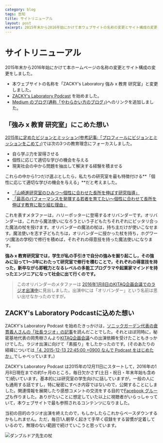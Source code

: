 ```yaml
---
category: blog
tags: 告知
title: サイトリニューアル
layout: post
excerpt: 2015年末から2016年始にかけて本ウェブサイトの名称の変更とサイト構成の変更をしました。
---
```

# サイトリニューアル

2015年末から2016年始にかけて本ホームページの名称の変更とサイト構成の変更をしました。

* 本ウェブサイトの名称を「ZACKY's Laboratory 強み x 教育 研究室」と変更しました。
* [ZACKY's Laboratory Podcast](http://zacky1972.github.io/talks/) を始めました。
* [Medium のブログ(通称「やわらかい方のブログ」)](https://medium.com/@zacky1972)へのリンクを追加しました。

## 「強み x 教育 研究室」にこめた想い

[2015年に定めたビジョンとミッション(参考記事:「プロフィールにビジョンとミッションをこめて」)](https://zacky1972.github.io/blog/2015/04/05/vision-mission.html)では次の3つの教育理念にフォーカスしました。

* 自ら学ぶ力を習得させる
* 個性に応じて適切な学びの機会を与える
* 現実社会の中から問題を抽出して解決する経験を積ませる

これらの中から1つだけ選ぶとしたら，私たちの研究室を最も特徴付ける**「個性に応じて適切な学びの機会を与える」**だと考えました。

* [「山崎進研究室のひみつ〜個性に合わせた長所を伸ばす研究指導」](https://zacky1972.github.io/blog/2015/03/24/laboratory-management-developing-strengths.html)
* [「最高のパフォーマンスを発揮する若者を育てたい〜個性に合わせて長所を伸ばす教育に取り組む理由」](https://medium.com/@zacky1972/%E6%9C%80%E9%AB%98%E3%81%AE%E3%83%91%E3%83%95%E3%82%A9%E3%83%BC%E3%83%9E%E3%83%B3%E3%82%B9%E3%82%92%E7%99%BA%E6%8F%AE%E3%81%99%E3%82%8B%E8%8B%A5%E8%80%85%E3%82%92%E8%82%B2%E3%81%A6%E3%81%9F%E3%81%84-%E5%80%8B%E6%80%A7%E3%81%AB%E5%90%88%E3%82%8F%E3%81%9B%E3%81%A6%E9%95%B7%E6%89%80%E3%82%92%E4%BC%B8%E3%81%B0%E3%81%99%E6%95%99%E8%82%B2%E3%81%AB%E5%8F%96%E3%82%8A%E7%B5%84%E3%82%80%E7%90%86%E7%94%B1-ce6d3c217d0a#.n8kuum5e3)

これを表すメタファーは，ハリーポッターに登場するオリバンダーです。オリバンダーは，これから魔法使いになろうという子どもたちそれぞれにピッタリ合った魔法の杖を授けます。オリバンダーの魔法の杖は，持ち主だけが使いこなせます。魔法使いを志す子どもたちは，オリバンダーに授かった杖を持ち，ホグワーツ(魔法の学校)で修行を積めば，それぞれの得意技を持った魔法使いになります。

**強み x 教育研究室では，学生が私の手引きで自分の強みを掘り起こし，その強みに沿って1〜3年にわたって研究室で修行を積むことで，それぞれの得意技を持った，新卒ながら即戦力となるレベルの多能工プログラマや起業家マインドを持ったエンジニアになって社会に出て行くのです。**

> このオリバンダーのメタファーは [2016年1月8日のKITAQ企画会議でのラジオ出演中](https://www.facebook.com/groups/1499000153763602/permalink/1512359135761037/)に見出しました。出演中には「オリバンダー」という名前は思い出せなかったのですが。

## ZACKY's Laboratory Podcastに込めた想い

ZACKY's Laboratory Podcast を始めたきっかけは，[ソニックガーデン代表の倉貫義人さんの「社長ラジオ」の記事](http://kuranuki.sonicgarden.jp/2015/12/syacho-radio.html)を読んだことでした。それとほぼ同時に，秘密基地代表の岡秀樹さんより[KITAQ企画会議](https://www.facebook.com/kitaqkikakukaigi/)への出演依頼を受けたこともきっかけでした。ラジオ出演に向けて「素振り」をしたかったのです。(そのあたりの経緯については[「4. 2015-12-13 22:45:00 +0900 なんで Podcast をはじめたか」](https://zacky1972.github.io/talks/)でしゃべっています。)

ZACKY's Laboratory Podcast は2015年の12月11日にスタートして，2016年の1月8日現在までの約1ヶ月のところ，毎日欠かさず(土日・祝日・年末年始も含めて)続いています。基本的には研究室の学生向けに話していますが，一般の人にも通用する話ですし，特に秘密にすべき内容ではないので，公開することにしました。関連情報を展開したり感想コメントの交流をする目的で[Facebook グループ](https://www.facebook.com/groups/1499000153763602/)も作りました。ありがたいことに想定していた以上に視聴者がいらっしゃっていて，本ウェブサイトで最も参照されるコンテンツになりました。

当初の目的のラジオ出演を終えたので，もしかしたらこれからペースダウンするかもしれません。ただ，毎日1人朝早く起きて手早く収録をする習慣が定着しているので，無理のない範囲で続けていこうと思っています。

![ダンブルドア先生の杖](https://zacky1972.github.io/assets/images/Wand-of-Prof-Dumbledore.jpg)
